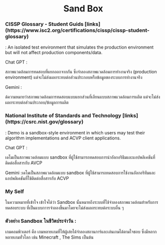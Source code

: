 
<body>
    <h1 align="center">Sand Box </h1>
    <h3>CISSP Glossary - Student Guids [links](https://www.isc2.org/certifications/cissp/cissp-student-glossary)</h3>
      <p>: An isolated test environment that simulates the production environment but will not affect production components/data.</p>
      <p>Chat GPT :</p>
        <p>สภาพแวดล้อมการทดสอบที่แยกออกจากกัน ซึ่งจำลองสภาพแวดล้อมการทำงานจริง (production environment) แต่จะไม่ส่งผลกระทบต่อส่วนประกอบหรือข้อมูลของระบบการทำงานจริง</p>
      <p>Gemini :</p>
        <p>ด้ความหมายว่าสภาพแวดล้อมการทดสอบแบบแยกส่วนที่เลียนแบบสภาพแวดล้อมการผลิต แต่จะไม่ส่งผลกระทบต่อส่วนประกอบ/ข้อมูลการผลิต</p>
    <h3>National Institute of Standards and Technology [links](https://csrc.nist.gov/glossary)</h3>
      <p>: Demo is a sandbox-style environment in which users may test their algorithm implementations and ACVP client applications.</p>
      <p>Chat GPT :</p>
       <p> เดโมเป็นสภาพแวดล้อมแบบ sandbox ที่ผู้ใช้สามารถทดสอบการนำอัลกอริธึมและแอปพลิเคชันที่ติดต่อสื่อสารกับ AVCP</p>
      <p>Gemini :<?
        <p>เดโมเป็นสภาพแวดล้อมแบบ sandbox ที่ผู้ใช้สามารถทดสอบการใช้งานอัลกอริทึมและแอปพลิเคชันที่ใช้ติดต่อสื่อสารกับ ACVP</p>
    <h3>My Self</h3>
    <p>ในความหมายที่เข้าใจ เข้าใจได้ว่า Sandbox นั้นหมายถึงระบบที่ใช้จำลองสภาพแวดล้อมสำหรับการทดสอบระบบ ที่เป็นแบบกาารจำลองขึ้นมาโดยจะไม่ส่งผลกระทบต่อระบบอื่น ๆ</p>
    <h3>ตัวอย่าง Sandbox ในชีวิตประจำวัน : </h3>
      <p>เกมคอมพิวเตอร์ คือ เกมหลายเกมที่ให้ผู้เล่ยได้จำลองสถานการ์และเล่นเกมได้ตามใจชอบ ซึ่งมีหลากหลายเกมทั่วโลก เช่น Minecraft , The Sims เป็นต้น</p>
</body>
